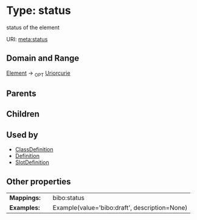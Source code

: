 
# Type: status


status of the element

URI: [meta:status](https://w3id.org/biolink/biolinkml/meta/status)


## Domain and Range

[Element](Element.md) ->  <sub>OPT</sub> [Uriorcurie](types/Uriorcurie.md)

## Parents


## Children


## Used by

 * [ClassDefinition](ClassDefinition.md)
 * [Definition](Definition.md)
 * [SlotDefinition](SlotDefinition.md)

## Other properties

|  |  |  |
| --- | --- | --- |
| **Mappings:** | | bibo:status |
| **Examples:** | | Example(value='bibo:draft', description=None) |

